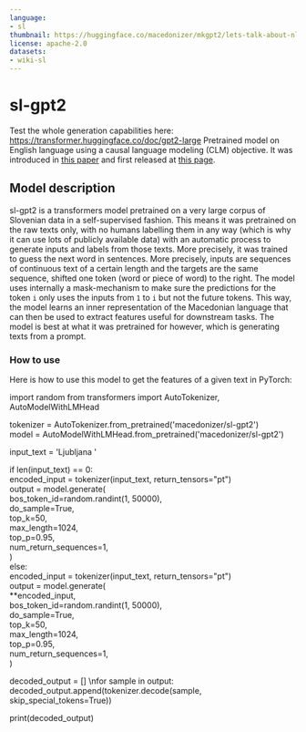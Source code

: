 ```yaml
---
language:
- sl
thumbnail: https://huggingface.co/macedonizer/mkgpt2/lets-talk-about-nlp.jpg
license: apache-2.0
datasets:
- wiki-sl
---
```


# sl-gpt2
Test the whole generation capabilities here: https://transformer.huggingface.co/doc/gpt2-large
Pretrained model on English language using a causal language modeling (CLM) objective. It was introduced in
[this paper](https://d4mucfpksywv.cloudfront.net/better-language-models/language_models_are_unsupervised_multitask_learners.pdf)
and first released at [this page](https://openai.com/blog/better-language-models/).

## Model description
sl-gpt2 is a transformers model pretrained on a very large corpus of Slovenian data in a self-supervised fashion. This
means it was pretrained on the raw texts only, with no humans labelling them in any way (which is why it can use lots
of publicly available data) with an automatic process to generate inputs and labels from those texts. More precisely,
it was trained to guess the next word in sentences.
More precisely, inputs are sequences of continuous text of a certain length and the targets are the same sequence,
shifted one token (word or piece of word) to the right. The model uses internally a mask-mechanism to make sure the
predictions for the token `i` only uses the inputs from `1` to `i` but not the future tokens.
This way, the model learns an inner representation of the Macedonian language that can then be used to extract features
useful for downstream tasks. The model is best at what it was pretrained for however, which is generating texts from a
prompt.

### How to use
Here is how to use this model to get the features of a given text in PyTorch:

import random
from transformers import AutoTokenizer, AutoModelWithLMHead

tokenizer = AutoTokenizer.from_pretrained('macedonizer/sl-gpt2') \
model = AutoModelWithLMHead.from_pretrained('macedonizer/sl-gpt2')

input_text = 'Ljubljana '

if len(input_text) == 0: \
    encoded_input = tokenizer(input_text, return_tensors="pt") \
    output = model.generate( \
        bos_token_id=random.randint(1, 50000), \
        do_sample=True, \
        top_k=50, \
        max_length=1024, \
        top_p=0.95, \
        num_return_sequences=1, \
    ) \
else: \
    encoded_input = tokenizer(input_text, return_tensors="pt") \
    output = model.generate( \
        **encoded_input, \
        bos_token_id=random.randint(1, 50000), \
        do_sample=True, \
        top_k=50, \
        max_length=1024, \
        top_p=0.95, \
        num_return_sequences=1, \
    )

decoded_output = [] \\nfor sample in output: \
    decoded_output.append(tokenizer.decode(sample, skip_special_tokens=True))

print(decoded_output)